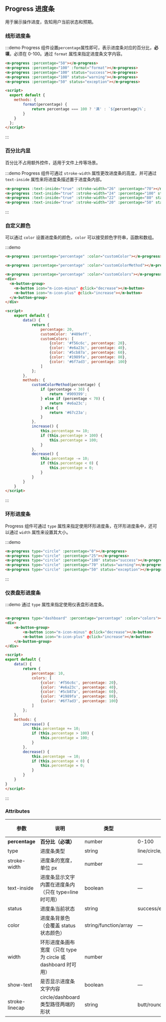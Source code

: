 ## Progress 进度条

用于展示操作进度，告知用户当前状态和预期。

### 线形进度条

:::demo Progress 组件设置`percentage`属性即可，表示进度条对应的百分比，**必填**，必须在 0-100。通过 `format` 属性来指定进度条文字内容。

```html
<m-progress :percentage="50"></m-progress>
<m-progress :percentage="100" :format="format"></m-progress>
<m-progress :percentage="100" status="success"></m-progress>
<m-progress :percentage="100" status="warning"></m-progress>
<m-progress :percentage="50" status="exception"></m-progress>

<script>
  export default {
    methods: {
        format(percentage) {
            return percentage === 100 ? '满' : `${percentage}%`;
        }
    }
  };
</script>
```
:::

### 百分比内显

百分比不占用额外控件，适用于文件上传等场景。

:::demo Progress 组件可通过 `stroke-width` 属性更改进度条的高度，并可通过 `text-inside` 属性来将进度条描述置于进度条内部。

```html
<m-progress :text-inside="true" :stroke-width="26" :percentage="70"></m-progress>
<m-progress :text-inside="true" :stroke-width="24" :percentage="100" status="success"></m-progress>
<m-progress :text-inside="true" :stroke-width="22" :percentage="80" status="warning"></m-progress>
<m-progress :text-inside="true" :stroke-width="20" :percentage="50" status="exception"></m-progress>
```
:::

### 自定义颜色

可以通过 `color` 设置进度条的颜色，`color` 可以接受颜色字符串，函数和数组。

:::demo

```html
<m-progress :percentage="percentage" :color="customColor"></m-progress>

<m-progress :percentage="percentage" :color="customColorMethod"></m-progress>

<m-progress :percentage="percentage" :color="customColors"></m-progress>
<div>
  <m-button-group>
    <m-button icon="m-icon-minus" @click="decrease"></m-button>
    <m-button icon="m-icon-plus" @click="increase"></m-button>
  </m-button-group>
</div>

<script>
    export default {
        data() {
            return {
                percentage: 20,
                customColor: '#409eff',
                customColors: [
                    {color: '#f56c6c', percentage: 20},
                    {color: '#e6a23c', percentage: 40},
                    {color: '#5cb87a', percentage: 60},
                    {color: '#1989fa', percentage: 80},
                    {color: '#6f7ad3', percentage: 100}
                ]
            };
        },
        methods: {
            customColorMethod(percentage) {
                if (percentage < 30) {
                    return '#909399';
                } else if (percentage < 70) {
                    return '#e6a23c';
                } else {
                    return '#67c23a';
                }
            },
            increase() {
                this.percentage += 10;
                if (this.percentage > 100) {
                    this.percentage = 100;
                }
            },
            decrease() {
                this.percentage -= 10;
                if (this.percentage < 0) {
                    this.percentage = 0;
                }
            }
        }
    }
</script>
```
:::

### 环形进度条

Progress 组件可通过 `type` 属性来指定使用环形进度条，在环形进度条中，还可以通过 `width` 属性来设置其大小。

:::demo

```html
<m-progress type="circle" :percentage="0"></m-progress>
<m-progress type="circle" :percentage="25"></m-progress>
<m-progress type="circle" :percentage="100" status="success"></m-progress>
<m-progress type="circle" :percentage="70" status="warning"></m-progress>
<m-progress type="circle" :percentage="50" status="exception"></m-progress>
```
:::

### 仪表盘形进度条

:::demo 通过 `type` 属性来指定使用仪表盘形进度条。

```html

<m-progress type="dashboard" :percentage="percentage" :color="colors"></m-progress>
<div>
    <m-button-group>
        <m-button icon="m-icon-minus" @click="decrease"></m-button>
        <m-button icon="m-icon-plus" @click="increase"></m-button>
    </m-button-group>
</div>

<script>
export default {
    data() {
        return {
            percentage: 10,
            colors: [
                {color: '#f56c6c', percentage: 20},
                {color: '#e6a23c', percentage: 40},
                {color: '#5cb87a', percentage: 60},
                {color: '#1989fa', percentage: 80},
                {color: '#6f7ad3', percentage: 100}
            ]
        };
    },
    methods: {
        increase() {
            this.percentage += 10;
            if (this.percentage > 100) {
                this.percentage = 100;
            }
        },
        decrease() {
            this.percentage -= 10;
            if (this.percentage < 0) {
                this.percentage = 0;
            }
        }
    }
}
</script>
```
:::

### Attributes
| 参数          | 说明            | 类型            | 可选值                 | 默认值   |
|-------------  |---------------- |---------------- |---------------------- |-------- |
| **percentage** | **百分比（必填）**   | number         |     0-100          |     0    |
| type          | 进度条类型           | string         | line/circle/dashboard | line |
| stroke-width  | 进度条的宽度，单位 px | number          | — | 6 |
| text-inside  | 进度条显示文字内置在进度条内（只在 type=line 时可用） | boolean | — | false |
| status  | 进度条当前状态 | string | success/exception/warning | — |
| color  | 进度条背景色（会覆盖 status 状态颜色） | string/function/array | — | '' |
| width  | 环形进度条画布宽度（只在 type 为 circle 或 dashboard 时可用） | number |  | 126 |
| show-text  | 是否显示进度条文字内容 | boolean | — | true |
| stroke-linecap  | circle/dashboard 类型路径两端的形状 | string | butt/round/square | round |